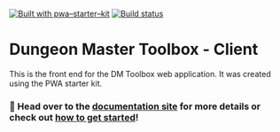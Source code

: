 [![Built with pwa–starter–kit](https://img.shields.io/badge/built_with-pwa–starter–kit_-blue.svg)](https://github.com/Polymer/pwa-starter-kit "Built with pwa–starter–kit")
[![Build status](https://api.travis-ci.org/Polymer/pwa-starter-kit.svg?branch=template-no-redux)](https://travis-ci.org/Polymer/pwa-starter-kit)

# Dungeon Master Toolbox - Client

This is the front end for the DM Toolbox web application. It was created using the PWA starter kit.

### 📖 Head over to the [documentation site](https://polymer.github.io/pwa-starter-kit/) for more details or check out [how to get started](https://polymer.github.io/pwa-starter-kit/setup/)!
